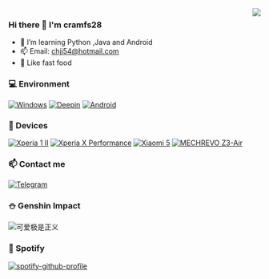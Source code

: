 <!--
**Cheng171/Cheng171** is a ✨ _special_ ✨ repository because its `README.md` (this file) appears on your GitHub profile.
Here are some ideas to get you started:
- 🔭 I’m currently working on ...
- 🌱 I’m currently learning Android
- 👯 I’m looking to collaborate on ...
- 🤔 I’m looking for help with ...
- 💬 Ask me about ...
- 📫 How to reach me: ...
- 😄 Pronouns: ...
- ⚡ Fun fact: ...
-->
<img align="right" src="https://github-readme-stats.vercel.app/api?username=Cheng171&include_all_commits=true&show_icons=true&theme=buefy&count_private=true&hide_border=true" />

### Hi there 👋 I'm cramfs28
- 🌱 I’m learning Python ,Java and Android
- 📫 Email: chjj54@hotmail.com
- 🍔 Like fast food

### 💻 Environment
[![Windows](https://img.shields.io/badge/Windows-00BBFF?style=flat-square&logo=Windows&logoColor=FFFFFF&labelColor=00BBFF)](https://www.microsoft.com/windows10)
[![Deepin](https://img.shields.io/badge/Deepin-008BFF?style=flat-square&logo=deepin&logoColor=FFFFFF&labelColor=008BFF)](https://www.deepin.org)
[![Android](https://img.shields.io/badge/Android-00C000?style=flat-square&logo=android&logoColor=FFFFFF&labelColor=00C000)](https://www.android.com/android-12/)

### 📱 Devices
[![Xperia 1 II](https://img.shields.io/badge/Xperia%201%20II-4F4F4F?style=flat-square&logo=Sony&logoColor=FFFFFF&labelColor=4F4F4F)](https://www.sonystyle.com.cn/products/xperia/xperia_1m2/xperia_1m2_purple.html)
[![Xperia X Performance](https://img.shields.io/badge/Xperia%20X%20Performance-4F4F4F?style=flat-square&logo=Sony&logoColor=FFFFFF&labelColor=4F4F4F)](https://https://xperia.sony.jp/xperia/softbank/x_performance/)
[![Xiaomi 5](https://img.shields.io/badge/Xiaomi%205-ED9121?style=flat-square&logo=xiaomi&logoColor=FFFFFF&labelColor=ED9121)](https://www.mi.com/mi5)
[![MECHREVO Z3-Air](https://img.shields.io/badge/MECHREVO%20Z3Air-00BBFF?style=flat-square&labelColor=00BBFF)](https://www.mechrevo.com/)
### 📫 Contact me
[![Telegram](https://img.shields.io/badge/%40cramfs28-0088CC?style=flat-square&logo=telegram&logoColor=FFFFFF&labelColor=0088CC)](https://t.me/cramfs28)

<!--
### 💰 Buy me a coffee
* [爱发电](https://nope.nope)
-->

### ⛄ Genshin Impact
![可爱极是正义](https://genshin-card.getloli.com/60/81396336.png)

### 🎵 Spotify
[![spotify-github-profile](https://spotify-github-profile.vercel.app/api/view?uid=31jy7bajepmnmdywkpy23bpma5wm&cover_image=true&theme=default)](https://github.com/kittinan/spotify-github-profile)
